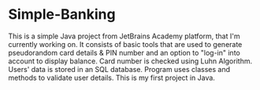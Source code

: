 # Simple-Banking
This is a simple Java project from JetBrains Academy platform, that I'm currently working on. It consists of basic tools that are used to generate pseudorandom
card details & PIN number and an option to "log-in" into account to display balance. Card number is checked using Luhn Algorithm. Users' data is stored in an SQL database. Program uses classes and methods to validate user details. This is my first project in Java. 
